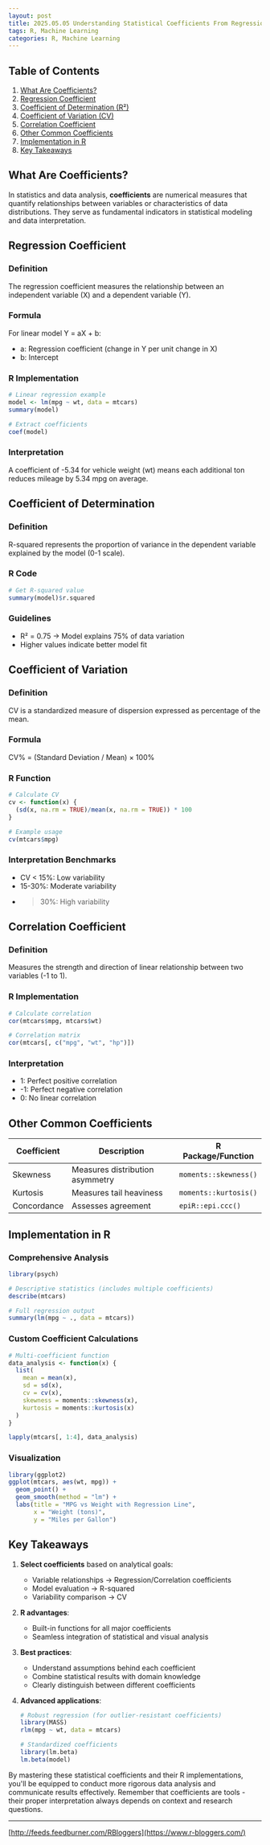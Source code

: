 ```yaml
---
layout: post
title: 2025.05.05 Understanding Statistical Coefficients From Regression to Variation  
tags: R, Machine Learning
categories: R, Machine Learning
---
```

## Table of Contents
1. [What Are Coefficients?](#what-are-coefficients)
2. [Regression Coefficient](#regression-coefficient)
3. [Coefficient of Determination (R²)](#coefficient-of-determination)
4. [Coefficient of Variation (CV)](#coefficient-of-variation)
5. [Correlation Coefficient](#correlation-coefficient)
6. [Other Common Coefficients](#other-common-coefficients)
7. [Implementation in R](#implementation-in-r)
8. [Key Takeaways](#key-takeaways)

## What Are Coefficients?

In statistics and data analysis, **coefficients** are numerical measures that quantify relationships between variables or characteristics of data distributions. They serve as fundamental indicators in statistical modeling and data interpretation.

## Regression Coefficient

### Definition
The regression coefficient measures the relationship between an independent variable (X) and a dependent variable (Y).

### Formula
For linear model Y = aX + b:
- a: Regression coefficient (change in Y per unit change in X)
- b: Intercept

### R Implementation
```r
# Linear regression example
model <- lm(mpg ~ wt, data = mtcars)
summary(model)

# Extract coefficients
coef(model)
```

### Interpretation
A coefficient of -5.34 for vehicle weight (wt) means each additional ton reduces mileage by 5.34 mpg on average.

## Coefficient of Determination

### Definition
R-squared represents the proportion of variance in the dependent variable explained by the model (0-1 scale).

### R Code
```r
# Get R-squared value
summary(model)$r.squared
```

### Guidelines
- R² = 0.75 → Model explains 75% of data variation
- Higher values indicate better model fit

## Coefficient of Variation

### Definition
CV is a standardized measure of dispersion expressed as percentage of the mean.

### Formula
CV% = (Standard Deviation / Mean) × 100%

### R Function
```r
# Calculate CV
cv <- function(x) {
  (sd(x, na.rm = TRUE)/mean(x, na.rm = TRUE)) * 100
}

# Example usage
cv(mtcars$mpg)
```

### Interpretation Benchmarks
- CV < 15%: Low variability
- 15-30%: Moderate variability
- >30%: High variability

## Correlation Coefficient

### Definition
Measures the strength and direction of linear relationship between two variables (-1 to 1).

### R Implementation
```r
# Calculate correlation
cor(mtcars$mpg, mtcars$wt)

# Correlation matrix
cor(mtcars[, c("mpg", "wt", "hp")])
```

### Interpretation
- 1: Perfect positive correlation
- -1: Perfect negative correlation
- 0: No linear correlation

## Other Common Coefficients

| Coefficient | Description | R Package/Function |
|-------------|-------------|---------------------|
| Skewness | Measures distribution asymmetry | `moments::skewness()` |
| Kurtosis | Measures tail heaviness | `moments::kurtosis()` |
| Concordance | Assesses agreement | `epiR::epi.ccc()` |

## Implementation in R

### Comprehensive Analysis
```r
library(psych)

# Descriptive statistics (includes multiple coefficients)
describe(mtcars)

# Full regression output
summary(lm(mpg ~ ., data = mtcars))
```

### Custom Coefficient Calculations
```r
# Multi-coefficient function
data_analysis <- function(x) {
  list(
    mean = mean(x),
    sd = sd(x),
    cv = cv(x),
    skewness = moments::skewness(x),
    kurtosis = moments::kurtosis(x)
  )
}

lapply(mtcars[, 1:4], data_analysis)
```

### Visualization
```r
library(ggplot2)
ggplot(mtcars, aes(wt, mpg)) + 
  geom_point() + 
  geom_smooth(method = "lm") +
  labs(title = "MPG vs Weight with Regression Line",
       x = "Weight (tons)",
       y = "Miles per Gallon")
```

## Key Takeaways

1. **Select coefficients** based on analytical goals:
   - Variable relationships → Regression/Correlation coefficients
   - Model evaluation → R-squared
   - Variability comparison → CV

2. **R advantages**:
   - Built-in functions for all major coefficients
   - Seamless integration of statistical and visual analysis

3. **Best practices**:
   - Understand assumptions behind each coefficient
   - Combine statistical results with domain knowledge
   - Clearly distinguish between different coefficients

4. **Advanced applications**:
   ```r
   # Robust regression (for outlier-resistant coefficients)
   library(MASS)
   rlm(mpg ~ wt, data = mtcars)
   
   # Standardized coefficients
   library(lm.beta)
   lm.beta(model)
   ```

By mastering these statistical coefficients and their R implementations, you'll be equipped to conduct more rigorous data analysis and communicate results effectively. Remember that coefficients are tools - their proper interpretation always depends on context and research questions.

---
[http://feeds.feedburner.com/RBloggers](https://www.r-bloggers.com/)
